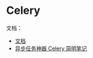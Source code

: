 

# Celery

文档：

- [文档](http://docs.jinkan.org/docs/celery/)
- [异步任务神器 Celery 简明笔记](https://www.jianshu.com/p/1840035cb510)
